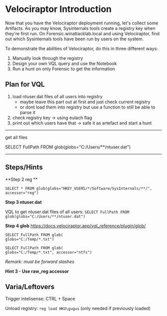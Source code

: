 # Velociraptor Introduction

Now that you have the Velociraptor deployment running, let's collect some Artifacts. As you may know, Sysinternals tools create a registry key when they're first run. On Forensic.winattacklab.local and using Velociraptor, find out which Sysinternals tools have been run by users on the system.

To demonstrate the abilities of Velociraptor, do this in three different ways:

1. Manually look through the registry
2. Design your own VQL query and use the Notebook
3. Run a hunt on only Forensic to get the information


## Plan for VQL
1. load ntuser.dat files of all users into registry
    - maybe leave this part out at first and just check current registry
    - or dont load them into registry but use a function to still be able to parse it
2. check registry key -> using eulach flag
3. print out which users have that
-> safe it as artefact and start a hunt


------------
get all files

SELECT FullPath FROM glob(globs="C:/Users/**/ntuser.dat")

-------



## Steps/Hints

**Step 2 reg **

`SELECT * FROM glob(globs="HKEY_USERS/*/Software/SysInternals/**/", accessor="reg")`


**Step 3 ntuser.dat**

VQL to get ntuser.dat files of all users: `SELECT FullPath FROM glob(globs="C:/Users/**/ntuser.dat")`

**Step 4 glob**
https://docs.velociraptor.app/vql_reference/plugin/glob/
```
SELECT FullPath FROM glob(
globs="C:/Temp/*.txt")
```

```
SELECT FullPath FROM glob(
globs="C:/Temp/*.txt", accessor="ntfs")
```

*Remark: must be forward slashes*

**Hint 3 - Use raw_reg accessor**


## Varia/Leftovers
Trigger intelisense:  CTRL + Space


Unload registry: `reg load HKU\gugus`  (only needed if previously loaded)